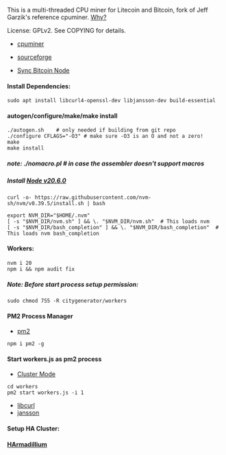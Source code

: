 This is a multi-threaded CPU miner for Litecoin and Bitcoin,
fork of Jeff Garzik's reference cpuminer.
[Why?](https://www.blockchain-council.org/blockchain/blockchain-mining-a-comprehensive-step-by-step-guide/)

License: GPLv2.  See COPYING for details.
* [cpuminer](https://github.com/pooler/cpuminer)
* [sourceforge](https://sourceforge.net/projects/cpuminer/files/)

* [Sync Bitcoin Node](https://github.com/universalbit-dev/universalbit-dev/tree/main/blockchain/bitcoin)

#### Install Dependencies:
```
sudo apt install libcurl4-openssl-dev libjansson-dev build-essential
```
#### autogen/configure/make/make install
```
./autogen.sh	# only needed if building from git repo
./configure CFLAGS="-O3" # make sure -O3 is an O and not a zero!
make
make install
```
##### note: ./nomacro.pl	# in case the assembler doesn't support macros


##### Install [Node v20.6.0](https://nodejs.org/en/blog/release/v20.6.0)
```
curl -o- https://raw.githubusercontent.com/nvm-sh/nvm/v0.39.5/install.sh | bash
```
```
export NVM_DIR="$HOME/.nvm"
[ -s "$NVM_DIR/nvm.sh" ] && \. "$NVM_DIR/nvm.sh"  # This loads nvm
[ -s "$NVM_DIR/bash_completion" ] && \. "$NVM_DIR/bash_completion"  # This loads nvm bash_completion
```
#### Workers: 

```
nvm i 20
npm i && npm audit fix
```

##### Note: Before start process setup permission:
```
sudo chmod 755 -R citygenerator/workers
```
#### PM2 Process Manager
* [pm2](https://pm2.io/docs/runtime/guide/process-management/)
```
npm i pm2 -g
```
#### Start workers.js as pm2 process 
* [Cluster Mode](https://pm2.keymetrics.io/docs/usage/cluster-mode/)
```
cd workers
pm2 start workers.js -i 1
```

* [libcurl](http://curl.haxx.se/libcurl/)
* [jansson](http://www.digip.org/jansson/)
  
#### Setup HA Cluster:
#### [HArmadillium](https://universalbit-dev.github.io/HArmadillium/)

